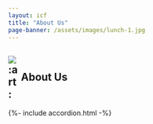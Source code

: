 ```yaml
---
layout: icf
title: "About Us"
page-banner: /assets/images/lunch-1.jpg
---
```

<h2>
  <img class="emoji" title=":art:" alt=":art:" raw="🎨" src="https://github.githubassets.com/images/icons/emoji/unicode/1f3a8.png" style="vertical-align: middle; display: inline; max-width: 1em; visibility: visible;" onload="this.style.visibility='visible'" onerror="this.replaceWith(this.getAttribute('raw'))">
  About Us
</h2>
<p> </p>
{%- include accordion.html -%}

